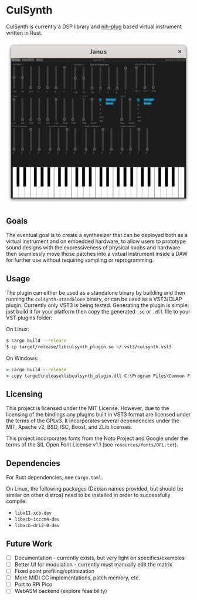 # CulSynth

CulSynth is currently a DSP library and [nih-plug](https://github.com/robbert-vdh/nih-plug)
based virtual instrument written in Rust.

![Screenshot](screenshot.png)

## Goals

The eventual goal is to create a synthesizer that can be deployed both as a virtual
instrument and on embedded hardware, to allow users to prototype sound designs
with the expressiveness of physical knobs and hardware then seamlessly move those
patches into a virtual instrument inside a DAW for further use without requiring
sampling or reprogramming.

## Usage

The plugin can either be used as a standalone binary by building and then running
the `culsynth-standalone` binary, or can be used as a VST3/CLAP plugin.  Currently
only VST3 is being tested.  Generating the plugin is simple:  just build it for
your platform then copy the generated `.so` or `.dll` file to your VST plugins
folder:

On Linux:

```bash
$ cargo build --release
$ cp target/release/libculsynth_plugin.so ~/.vst3/culsynth.vst3
```

On Windows:

```bat
> cargo build --release
> copy target\release\libculsynth_plugin.dll C:\Program Files\Common Files\VST3\culsynth.vst3
```

## Licensing

This project is licensed under the MIT License.  However, due to the licensing
of the bindings any plugins built in VST3 format are licensed under the terms of
the GPLv3.  It incorporates several dependencies under the MIT, Apache v2, BSD,
ISC, Boost, and ZLib licenses.

This project incorporates fonts from the Noto Project and Google under the terms
of the SIL Open Font License v1.1 (see `resources/fonts/OFL.txt`).

## Dependencies

For Rust dependencies, see `Cargo.toml`.

On Linux, the following packages (Debian names provided, but should be similar on other
distros) need to be installed in order to successfully compile:

- `libx11-xcb-dev`
- `libxcb-icccm4-dev`
- `libxcb-dri2-0-dev`

## Future Work

- [ ] Documentation - currently exists, but very light on specifics/examples
- [ ] Better UI for modulation - currently must manually edit the matrix
- [ ] Fixed point profiling/optimization
- [ ] More MIDI CC implementations, patch memory, etc.
- [ ] Port to RPi Pico
- [ ] WebASM backend (explore feasibility)
